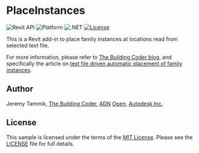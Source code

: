 # PlaceInstances

![Revit API](https://img.shields.io/badge/Revit%20API-2018-blue.svg)
![Platform](https://img.shields.io/badge/platform-Windows-lightgray.svg)
![.NET](https://img.shields.io/badge/.NET-4.5.2-blue.svg)
[![License](http://img.shields.io/:license-mit-blue.svg)](http://opensource.org/licenses/MIT)

This is a Revit add-in to place family instances at locations read from selected text file.

For more information, please refer
to [The Building Coder blog](http://thebuildingcoder.typepad.com),
and specifically the article
on [text file driven automatic placement of family instances](http://thebuildingcoder.typepad.com/blog/2013/10/text-file-driven-automatic-placement-of-family-instances.html).


## Author

Jeremy Tammik,
[The Building Coder](http://thebuildingcoder.typepad.com),
[ADN](http://www.autodesk.com/adn)
[Open](http://www.autodesk.com/adnopen),
[Autodesk Inc.](http://www.autodesk.com)


## License

This sample is licensed under the terms of the [MIT License](http://opensource.org/licenses/MIT).
Please see the [LICENSE](LICENSE) file for full details.

